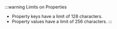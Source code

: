 :::warning Limits on Properties
* Property keys have a limit of 128 characters.
* Property values have a limit of 256 characters.
:::

